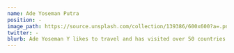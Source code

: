 ```yaml
---
name: Ade Yoseman Putra
position: -
image_path: https://source.unsplash.com/collection/139386/600x600?a=.png
twitter: -
blurb: Ade Yoseman Y likes to travel and has visited over 50 countries.
---
```

